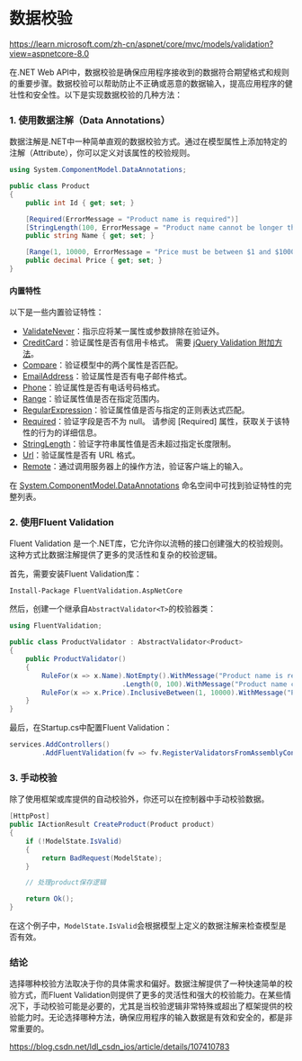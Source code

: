 # 数据校验


https://learn.microsoft.com/zh-cn/aspnet/core/mvc/models/validation?view=aspnetcore-8.0

 在.NET Web API中，数据校验是确保应用程序接收到的数据符合期望格式和规则的重要步骤。数据校验可以帮助防止不正确或恶意的数据输入，提高应用程序的健壮性和安全性。以下是实现数据校验的几种方法：

### 1. 使用数据注解（Data Annotations）

数据注解是.NET中一种简单直观的数据校验方式。通过在模型属性上添加特定的注解（Attribute），你可以定义对该属性的校验规则。

```csharp
using System.ComponentModel.DataAnnotations;

public class Product
{
    public int Id { get; set; }

    [Required(ErrorMessage = "Product name is required")]
    [StringLength(100, ErrorMessage = "Product name cannot be longer than 100 characters")]
    public string Name { get; set; }

    [Range(1, 10000, ErrorMessage = "Price must be between $1 and $10000")]
    public decimal Price { get; set; }
}
```

#### 内置特性
以下是一些内置验证特性：

- [ValidateNever](/zh-cn/dotnet/api/microsoft.aspnetcore.mvc.modelbinding.validation.validateneverattribute)：指示应将某一属性或参数排除在验证外。
- [CreditCard](/zh-cn/dotnet/api/system.componentmodel.dataannotations.creditcardattribute)：验证属性是否有信用卡格式。 需要 [jQuery Validation 附加方法](https://cdnjs.cloudflare.com/ajax/libs/jquery-validate/1.19.1/additional-methods.js)。
- [Compare](/zh-cn/dotnet/api/system.componentmodel.dataannotations.compareattribute)：验证模型中的两个属性是否匹配。
- [EmailAddress](/zh-cn/dotnet/api/system.componentmodel.dataannotations.emailaddressattribute)：验证属性是否有电子邮件格式。
- [Phone](/zh-cn/dotnet/api/system.componentmodel.dataannotations.phoneattribute)：验证属性是否有电话号码格式。
- [Range](/zh-cn/dotnet/api/system.componentmodel.dataannotations.rangeattribute)：验证属性值是否在指定范围内。
- [RegularExpression](/zh-cn/dotnet/api/system.componentmodel.dataannotations.regularexpressionattribute)：验证属性值是否与指定的正则表达式匹配。
- [Required](/zh-cn/dotnet/api/system.componentmodel.dataannotations.requiredattribute)：验证字段是否不为 null。 请参阅 [Required] 属性，获取关于该特性的行为的详细信息。
- [StringLength](/zh-cn/dotnet/api/system.componentmodel.dataannotations.stringlengthattribute)：验证字符串属性值是否未超过指定长度限制。
- [Url](/zh-cn/dotnet/api/system.componentmodel.dataannotations.urlattribute)：验证属性是否有 URL 格式。
- [Remote](/zh-cn/dotnet/api/microsoft.aspnetcore.mvc.remoteattribute)：通过调用服务器上的操作方法，验证客户端上的输入。
 

在 [System.ComponentModel.DataAnnotations](/zh-cn/dotnet/api/system.componentmodel.dataannotations) 命名空间中可找到验证特性的完整列表。

### 2. 使用Fluent Validation

Fluent Validation 是一个.NET库，它允许你以流畅的接口创建强大的校验规则。这种方式比数据注解提供了更多的灵活性和复杂的校验逻辑。

首先，需要安装Fluent Validation库：

```shell
Install-Package FluentValidation.AspNetCore
```

然后，创建一个继承自`AbstractValidator<T>`的校验器类：

```csharp
using FluentValidation;

public class ProductValidator : AbstractValidator<Product>
{
    public ProductValidator()
    {
        RuleFor(x => x.Name).NotEmpty().WithMessage("Product name is required")
                            .Length(0, 100).WithMessage("Product name cannot be longer than 100 characters");
        RuleFor(x => x.Price).InclusiveBetween(1, 10000).WithMessage("Price must be between $1 and $10000");
    }
}
```

最后，在Startup.cs中配置Fluent Validation：

```csharp
services.AddControllers()
        .AddFluentValidation(fv => fv.RegisterValidatorsFromAssemblyContaining<ProductValidator>());
```

### 3. 手动校验

除了使用框架或库提供的自动校验外，你还可以在控制器中手动校验数据。

```csharp
[HttpPost]
public IActionResult CreateProduct(Product product)
{
    if (!ModelState.IsValid)
    {
        return BadRequest(ModelState);
    }

    // 处理product保存逻辑

    return Ok();
}
```

在这个例子中，`ModelState.IsValid`会根据模型上定义的数据注解来检查模型是否有效。

### 结论

选择哪种校验方法取决于你的具体需求和偏好。数据注解提供了一种快速简单的校验方式，而Fluent Validation则提供了更多的灵活性和强大的校验能力。在某些情况下，手动校验可能是必要的，尤其是当校验逻辑非常特殊或超出了框架提供的校验能力时。无论选择哪种方法，确保应用程序的输入数据是有效和安全的，都是非常重要的。

https://blog.csdn.net/ldl_csdn_ios/article/details/107410783
